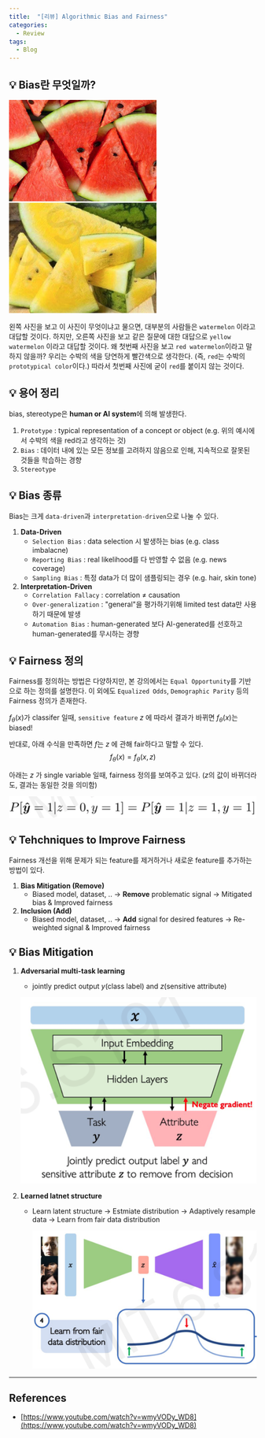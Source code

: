 ```yaml
---
title:  "[리뷰] Algorithmic Bias and Fairness"
categories:
  - Review
tags:
  - Blog
---
```



## 💡 Bias란 무엇일까?

<img src='/assets/posts/스크린샷_2021-10-20_오후_2.08.18.png' width=300>
<img src='/assets/posts/스크린샷_2021-10-20_오후_2.10.42.png' width=300>

왼쪽 사진을 보고 이 사진이 무엇이냐고 물으면, 대부분의 사람들은 `watermelon` 이라고 대답할 것이다. 하지만, 오른쪽 사진을 보고 같은 질문에 대한 대답으로 `yellow watermelon` 이라고 대답할 것이다. 왜 첫번째 사진을 보고 `red watermelon`이라고 말하지 않을까? 
우리는 수박의 색을 당연하게 빨간색으로 생각한다. (즉, `red`는 수박의 `prototypical color`이다.) 따라서 첫번째 사진에 굳이 `red`를 붙이지 않는 것이다. 



## 💡 용어 정리
bias, stereotype은 **human or AI system**에 의해 발생한다.

1. `Prototype` : typical representation of a concept or object (e.g. 위의 예시에서 수박의 색을 red라고 생각하는 것)
2. `Bias` : 데이터 내에 있는 모든 정보를 고려하지 않음으로 인해, 지속적으로 잘못된 것들을 학습하는 경향
3. `Stereotype` 

## 💡 Bias 종류
Bias는 크게 `data-driven`과 `interpretation-driven`으로 나눌 수 있다. 


1. **Data-Driven**
    - `Selection Bias` : data selection 시 발생하는 bias (e.g. class imbalacne)
    - `Reporting Bias` : real likelihood를 다 반영할 수 없음 (e.g. news coverage)
    - `Sampling Bias` : 특정 data가 더 많이 샘플링되는 경우 (e.g. hair, skin tone)
2. **Interpretation-Driven**
    - `Correlation Fallacy` : correlation ≠ causation
    - `Over-generalization` : "general"을 평가하기위해 limited test data만 사용하기 때문에 발생
    - `Automation Bias` : human-generated 보다 AI-generated를 선호하고 human-generated를 무시하는 경향

## 💡 Fairness 정의
Fairness를 정의하는 방법은 다양하지만, 본 강의에서는 `Equal Opportunity`를 기반으로 하는 정의를 설명한다.
이 외에도 `Equalized Odds`, `Demographic Parity` 등의 Fairness 정의가 존재한다. 

$f_{\theta}(x)$가 classifer 일때, `sensitive feature` $z$ 에 따라서 결과가 바뀌면 $f_{\theta}(x)$는 biased!


반대로, 아래 수식을 만족하면 $f$는 $z$ 에 관해 fair하다고 말할 수 있다. 
$$f_{\theta}(x) = f_{\theta}(x, z)$$

아래는 $z$ 가 single variable 일때, fairness 정의를 보여주고 있다. ($z$의 값이 바뀌더라도, 결과는 동일한 것을 의미함)

![스크린샷 2021-10-20 오후 3.32.21.png](/assets/posts/스크린샷_2021-10-20_오후_3.32.21.png)

## 💡 Tehchniques to Improve Fairness
Fairness 개선을 위해 문제가 되는 feature를 제거하거나 새로운 feature를 추가하는 방법이 있다.

1. **Bias Mitigation (Remove)**
    - Biased model, dataset, .. 
    → **Remove** problematic signal 
    → Mitigated bias & Improved fairness
2. **Inclusion (Add)**
    - Biased model, dataset, .. 
    → **Add** signal for desired features 
    → Re-weighted signal & Improved fairness

## 💡 Bias Mitigation

1. **Adversarial multi-task learning** 
    - jointly predict output $y$(class label) and $z$(sensitive attribute)
    
    ![스크린샷 2021-10-20 오후 4.08.15.png](/assets/posts/스크린샷_2021-10-20_오후_4.08.15.png)
    
2. **Learned latnet structure**
    - Learn latent structure → Estmiate distribution → Adaptively resample data → Learn from fair data distribution
        
        ![스크린샷 2021-10-20 오후 4.16.10.png](/assets/posts/스크린샷_2021-10-20_오후_4.16.10.png)
        
    

---

## References

- [https://www.youtube.com/watch?v=wmyVODy_WD8](https://www.youtube.com/watch?v=wmyVODy_WD8)